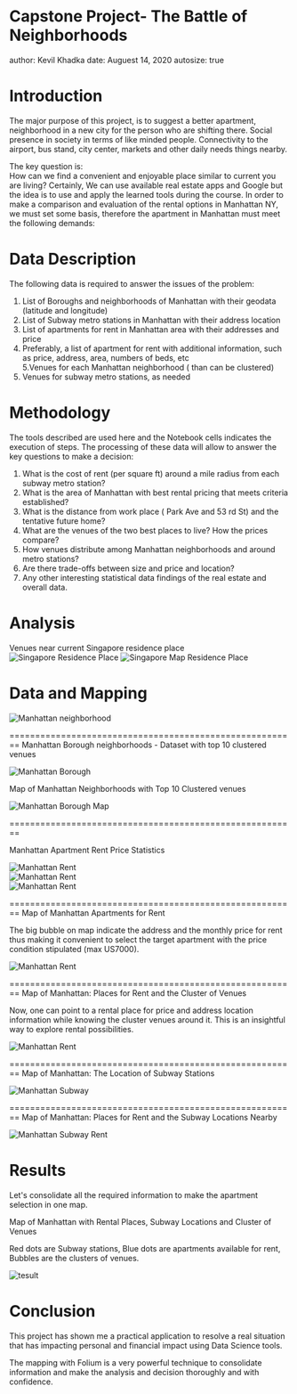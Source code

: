 Capstone Project- The Battle of Neighborhoods
========================================================
author: Kevil Khadka
date: Auguest 14, 2020
autosize: true


Introduction
========================================================
The major purpose of this project, is to suggest a better apartment, neighborhood in a new city for the person who are shifting there. Social presence in society in terms of like minded people. Connectivity to the airport, bus stand, city center, markets and other daily needs things nearby.

The key question is:    
How can we find a convenient and enjoyable place similar to current you are living? Certainly, We can use available real estate apps and Google but the idea is to use and apply the learned tools during the course. In order to make a comparison and evaluation of the rental options in Manhattan NY, we must set some basis, therefore the apartment in Manhattan must meet the following demands:

Data Description
========================================================
The following data is required to answer the issues of the problem:

1. List of Boroughs and neighborhoods of Manhattan with their geodata (latitude and longitude)    
2. List of Subway metro stations in Manhattan with their address location   
3. List of apartments for rent in Manhattan area with their addresses and price   
4. Preferably, a list of apartment for rent with additional information, such as price, address, area, numbers of beds, etc    
5.Venues for each Manhattan neighborhood ( than can be clustered)   
6. Venues for subway metro stations, as needed   


Methodology
========================================================

The tools described are used here and the Notebook cells indicates the execution of steps. The processing of these data will allow to answer the key questions to make a decision:

1. What is the cost of rent (per square ft) around a mile radius from each subway metro station?   
2. What is the area of Manhattan with best rental pricing that meets criteria established?    
3. What is the distance from work place ( Park Ave and 53 rd St) and the tentative future home?    
4. What are the venues of the two best places to live? How the prices compare?    
5. How venues distribute among Manhattan neighborhoods and around metro stations?   
6. Are there trade-offs between size and price and location?    
7. Any other interesting statistical data findings of the real estate and overall data.   

Analysis
========================================================

Venues near current Singapore residence place   
![Singapore Residence Place](Images/SGVenues.png)
![Singapore Map Residence Place](Images/SGVenuesMap.png)


Data and Mapping
========================================================
![Manhattan neighborhood](Images/ManhattanNeighborhood.png)

========================================================
Manhattan Borough neighborhoods - Dataset with top 10 clustered venues

![Manhattan Borough](Images/ManhattanBorough.png)

Map of Manhattan Neighborhoods with Top 10 Clustered venues

![Manhattan Borough Map](Images/ManhattanBoroughMap.png)

========================================================

Manhattan Apartment Rent Price Statistics

![Manhattan Rent](Images/ManhattanPriceRent.png)    
![Manhattan Rent](Images/ManhattanPriceRent_1.png)    
![Manhattan Rent](Images/ManhattanPriceBoxplot.png)   


========================================================
Map of Manhattan Apartments for Rent

The big bubble on map indicate the address and the monthly price for rent thus making it convenient to select the target apartment with the price condition stipulated (max US7000).    

![Manhattan Rent](Images/ManhattanPriceRentMap.png)  

========================================================
Map of Manhattan: Places for Rent and the Cluster of Venues

Now, one can point to a rental place for price and address location information while knowing the cluster venues around it. This is an insightful way to explore rental possibilities.

![Manhattan Rent](Images/ManhattanPriceRentMapVenue.png)  

========================================================
Map of Manhattan: The Location of Subway Stations

![Manhattan Subway](Images/ManhattanSubway.png)  

========================================================
Map of Manhattan: Places for Rent and the Subway Locations Nearby

![Manhattan Subway Rent](Images/ManhattanSubwayRent.png) 


Results
========================================================

Let's consolidate all the required information to make the apartment selection in one map.

Map of Manhattan with Rental Places, Subway Locations and Cluster of Venues

Red dots are Subway stations, Blue dots are apartments available for rent, Bubbles are the clusters of venues.   

![tesult](Images/ManhattanAll.png) 

Conclusion
========================================================
This project has shown me a practical application to resolve a real situation that has impacting personal and financial impact using Data Science tools.

The mapping with Folium is a very powerful technique to consolidate information and make the analysis and decision thoroughly and with confidence.
